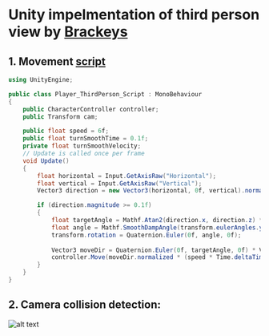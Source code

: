# Unity impelmentation of third person view by [Brackeys](https://www.youtube.com/watch?v=4HpC--2iowE&list=PLPV2KyIb3jR5QFsefuO2RlAgWEz6EvVi6&index=63)


## 1. Movement [script](Assets/Scripts/Player/Player_ThirdPerson_Script.cs)
```cs
using UnityEngine;

public class Player_ThirdPerson_Script : MonoBehaviour
{
    public CharacterController controller;
    public Transform cam;

    public float speed = 6f;
    public float turnSmoothTime = 0.1f;
    private float turnSmoothVelocity;
    // Update is called once per frame
    void Update()
    {
        float horizontal = Input.GetAxisRaw("Horizontal");
        float vertical = Input.GetAxisRaw("Vertical");
        Vector3 direction = new Vector3(horizontal, 0f, vertical).normalized;

        if (direction.magnitude >= 0.1f)
        {
            float targetAngle = Mathf.Atan2(direction.x, direction.z) * Mathf.Rad2Deg + cam.eulerAngles.y;
            float angle = Mathf.SmoothDampAngle(transform.eulerAngles.y, targetAngle, ref turnSmoothVelocity, turnSmoothTime);
            transform.rotation = Quaternion.Euler(0f, angle, 0f);
            
            Vector3 moveDir = Quaternion.Euler(0f, targetAngle, 0f) * Vector3.forward;
            controller.Move(moveDir.normalized * (speed * Time.deltaTime));
        }
    }
}
```

## 2. Сamera collision detection:

![alt text](https://github.com/Chu-4hun/SecondJournal/blob/8c28f04dfd13c6fa2150b16a50cb6818edcb4fd3/transition.gif)
